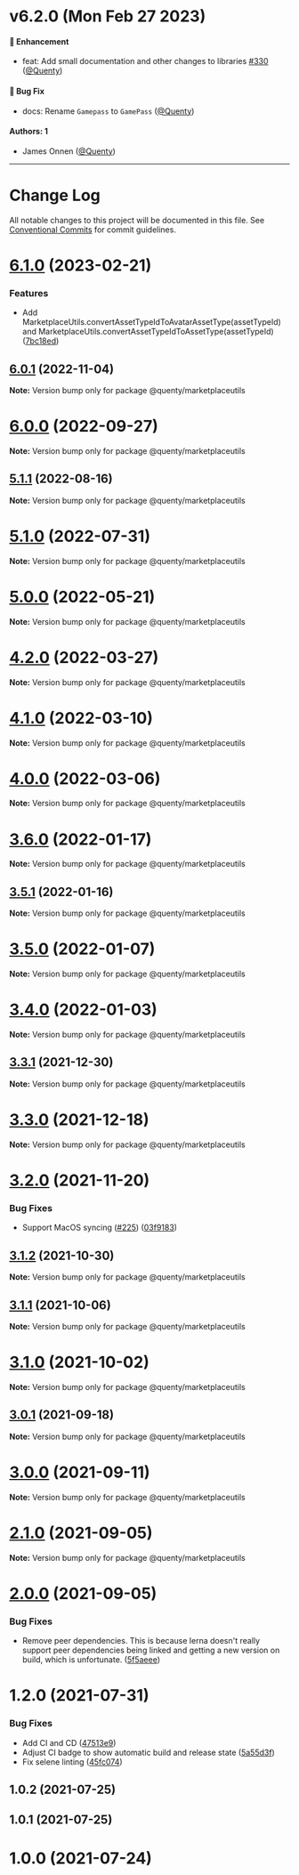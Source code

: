 # v6.2.0 (Mon Feb 27 2023)

#### 🚀 Enhancement

- feat: Add small documentation and other changes to libraries [#330](https://github.com/Quenty/NevermoreEngine/pull/330) ([@Quenty](https://github.com/Quenty))

#### 🐛 Bug Fix

- docs: Rename `Gamepass` to `GamePass` ([@Quenty](https://github.com/Quenty))

#### Authors: 1

- James Onnen ([@Quenty](https://github.com/Quenty))

---

# Change Log

All notable changes to this project will be documented in this file.
See [Conventional Commits](https://conventionalcommits.org) for commit guidelines.

# [6.1.0](https://github.com/Quenty/NevermoreEngine/compare/@quenty/marketplaceutils@6.0.1...@quenty/marketplaceutils@6.1.0) (2023-02-21)


### Features

* Add MarketplaceUtils.convertAssetTypeIdToAvatarAssetType(assetTypeId) and MarketplaceUtils.convertAssetTypeIdToAssetType(assetTypeId) ([7bc18ed](https://github.com/Quenty/NevermoreEngine/commit/7bc18ed2afc55b45c4ba98f87ac0f7132eb94a9c))





## [6.0.1](https://github.com/Quenty/NevermoreEngine/compare/@quenty/marketplaceutils@6.0.0...@quenty/marketplaceutils@6.0.1) (2022-11-04)

**Note:** Version bump only for package @quenty/marketplaceutils





# [6.0.0](https://github.com/Quenty/NevermoreEngine/compare/@quenty/marketplaceutils@5.1.1...@quenty/marketplaceutils@6.0.0) (2022-09-27)

**Note:** Version bump only for package @quenty/marketplaceutils





## [5.1.1](https://github.com/Quenty/NevermoreEngine/compare/@quenty/marketplaceutils@5.1.0...@quenty/marketplaceutils@5.1.1) (2022-08-16)

**Note:** Version bump only for package @quenty/marketplaceutils





# [5.1.0](https://github.com/Quenty/NevermoreEngine/compare/@quenty/marketplaceutils@5.0.0...@quenty/marketplaceutils@5.1.0) (2022-07-31)

**Note:** Version bump only for package @quenty/marketplaceutils





# [5.0.0](https://github.com/Quenty/NevermoreEngine/compare/@quenty/marketplaceutils@4.2.0...@quenty/marketplaceutils@5.0.0) (2022-05-21)

**Note:** Version bump only for package @quenty/marketplaceutils





# [4.2.0](https://github.com/Quenty/NevermoreEngine/compare/@quenty/marketplaceutils@4.1.0...@quenty/marketplaceutils@4.2.0) (2022-03-27)

**Note:** Version bump only for package @quenty/marketplaceutils





# [4.1.0](https://github.com/Quenty/NevermoreEngine/compare/@quenty/marketplaceutils@4.0.0...@quenty/marketplaceutils@4.1.0) (2022-03-10)

**Note:** Version bump only for package @quenty/marketplaceutils





# [4.0.0](https://github.com/Quenty/NevermoreEngine/compare/@quenty/marketplaceutils@3.6.0...@quenty/marketplaceutils@4.0.0) (2022-03-06)

**Note:** Version bump only for package @quenty/marketplaceutils





# [3.6.0](https://github.com/Quenty/NevermoreEngine/compare/@quenty/marketplaceutils@3.5.1...@quenty/marketplaceutils@3.6.0) (2022-01-17)

**Note:** Version bump only for package @quenty/marketplaceutils





## [3.5.1](https://github.com/Quenty/NevermoreEngine/compare/@quenty/marketplaceutils@3.5.0...@quenty/marketplaceutils@3.5.1) (2022-01-16)

**Note:** Version bump only for package @quenty/marketplaceutils





# [3.5.0](https://github.com/Quenty/NevermoreEngine/compare/@quenty/marketplaceutils@3.4.0...@quenty/marketplaceutils@3.5.0) (2022-01-07)

**Note:** Version bump only for package @quenty/marketplaceutils





# [3.4.0](https://github.com/Quenty/NevermoreEngine/compare/@quenty/marketplaceutils@3.3.1...@quenty/marketplaceutils@3.4.0) (2022-01-03)

**Note:** Version bump only for package @quenty/marketplaceutils





## [3.3.1](https://github.com/Quenty/NevermoreEngine/compare/@quenty/marketplaceutils@3.3.0...@quenty/marketplaceutils@3.3.1) (2021-12-30)

**Note:** Version bump only for package @quenty/marketplaceutils





# [3.3.0](https://github.com/Quenty/NevermoreEngine/compare/@quenty/marketplaceutils@3.2.0...@quenty/marketplaceutils@3.3.0) (2021-12-18)

**Note:** Version bump only for package @quenty/marketplaceutils





# [3.2.0](https://github.com/Quenty/NevermoreEngine/compare/@quenty/marketplaceutils@3.1.2...@quenty/marketplaceutils@3.2.0) (2021-11-20)


### Bug Fixes

* Support MacOS syncing ([#225](https://github.com/Quenty/NevermoreEngine/issues/225)) ([03f9183](https://github.com/Quenty/NevermoreEngine/commit/03f918392c6a5bdd33f8a17c38de371d1e06c67a))





## [3.1.2](https://github.com/Quenty/NevermoreEngine/compare/@quenty/marketplaceutils@3.1.1...@quenty/marketplaceutils@3.1.2) (2021-10-30)

**Note:** Version bump only for package @quenty/marketplaceutils





## [3.1.1](https://github.com/Quenty/NevermoreEngine/compare/@quenty/marketplaceutils@3.1.0...@quenty/marketplaceutils@3.1.1) (2021-10-06)

**Note:** Version bump only for package @quenty/marketplaceutils





# [3.1.0](https://github.com/Quenty/NevermoreEngine/compare/@quenty/marketplaceutils@3.0.1...@quenty/marketplaceutils@3.1.0) (2021-10-02)

**Note:** Version bump only for package @quenty/marketplaceutils





## [3.0.1](https://github.com/Quenty/NevermoreEngine/compare/@quenty/marketplaceutils@3.0.0...@quenty/marketplaceutils@3.0.1) (2021-09-18)

**Note:** Version bump only for package @quenty/marketplaceutils





# [3.0.0](https://github.com/Quenty/NevermoreEngine/compare/@quenty/marketplaceutils@2.1.0...@quenty/marketplaceutils@3.0.0) (2021-09-11)

**Note:** Version bump only for package @quenty/marketplaceutils





# [2.1.0](https://github.com/Quenty/NevermoreEngine/compare/@quenty/marketplaceutils@2.0.0...@quenty/marketplaceutils@2.1.0) (2021-09-05)

**Note:** Version bump only for package @quenty/marketplaceutils





# [2.0.0](https://github.com/Quenty/NevermoreEngine/compare/@quenty/marketplaceutils@1.2.0...@quenty/marketplaceutils@2.0.0) (2021-09-05)


### Bug Fixes

* Remove peer dependencies. This is because lerna doesn't really support peer dependencies being linked and getting a new version on build, which is unfortunate. ([5f5aeee](https://github.com/Quenty/NevermoreEngine/commit/5f5aeeea8de9975435309e53679f0ef7064f9dd0))





# 1.2.0 (2021-07-31)


### Bug Fixes

* Add CI and CD ([47513e9](https://github.com/Quenty/NevermoreEngine/commit/47513e9b568162707534af132396dd8756947dd3))
* Adjust CI badge to show automatic build and release state ([5a55d3f](https://github.com/Quenty/NevermoreEngine/commit/5a55d3f19bf8d66a760d67da9b56ed47fab74656))
* Fix selene linting ([45fc074](https://github.com/Quenty/NevermoreEngine/commit/45fc07489ee59127ac6582689f19a0e87c1e5b5a))



## 1.0.2 (2021-07-25)



## 1.0.1 (2021-07-25)



# 1.0.0 (2021-07-24)
